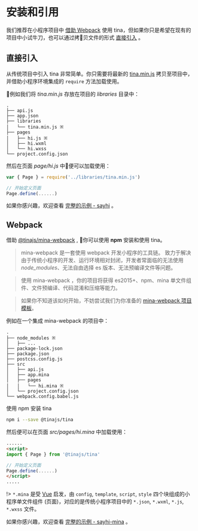# 安装和引用
我们推荐在小程序项目中 [借助 Webpack](guide/installation?id=Webpack) 使用 tina，但如果你只是希望在现有的项目中小试牛刀，也可以通过拷贝文件的形式 [直接引入](guide/installation?id=直接引入) 。

## 直接引入
从传统项目中引入 tina 非常简单。你只需要将最新的 [tina.min.js](https://unpkg.com/@tinajs/tina/dist/tina.min.js) 拷贝至项目中，并借助小程序环境集成的 ``require`` 方法加载使用。

例如我们将 *tina.min.js* 存放在项目的 *libraries* 目录中：

```
.
├── api.js
├── app.json
├── libraries
│   └── tina.min.js ※
├── pages
│   ├── hi.js ※
│   ├── hi.wxml
│   └── hi.wxss
└── project.config.json
```

然后在页面 *page/hi.js* 中便可以加载使用：
```javascript
var { Page } = require('../libraries/tina.min.js')

// 开始定义页面
Page.define(......)
```

如果你感兴趣，欢迎查看 [完整的示例 - sayhi](https://github.com/tinajs/tina-examples/packages/sayhi) 。

## Webpack
借助 [@tinajs/mina-webpack]() , 你可以使用 **npm** 安装和使用 tina。

> mina-webpack 是一套使用 webpack 开发小程序的工具链。
> 致力于解决由于传统小程序的开发、运行环境相对封闭，开发者常面临的无法使用 *node_modules*、无法自由选择 es 版本、无法预编译文件等问题。

> 使用 mina-webpack ，你的项目将获得 es2015+、npm、mina 单文件组件、文件预编译、代码混淆和压缩等能力。

> 如果你不知道该如何开始，不妨尝试我们为你准备的 [mina-webpack 项目模板](https://github.com/tinajs/template-mina)。

例如在一个集成 mina-webpack 的项目中：

```
.
├── node_modules ※
│   ├── ...
├── package-lock.json
├── package.json
├── postcss.config.js
├── src
│   ├── api.js
│   ├── app.mina
│   ├── pages
│   │   └── hi.mina ※
│   └── project.config.json
└── webpack.config.babel.js
```

使用 npm 安装 tina

```bash
npm i --save @tinajs/tina
```

然后便可以在页面 *src/pages/hi.mina* 中加载使用：

```html
......
<script>
import { Page } from '@tinajs/tina'

// 开始定义页面
Page.define(......)
</script>
.....
```

!> ``*.mina`` 是受 [Vue](https://vuejs.org/v2/guide/single-file-components.html) 启发，由 ``config``, ``template``, ``script``, ``style`` 四个块组成的小程序单文件组件 (页面)，对应的是传统小程序项目中的 ``*.json``, ``*.wxml``, ``*.js``, ``*.wxss`` 文件。


如果你感兴趣，欢迎查看 [完整的示例 - sayhi-mina](https://github.com/tinajs/tina-examples/packages/sayhi-mina) 。
